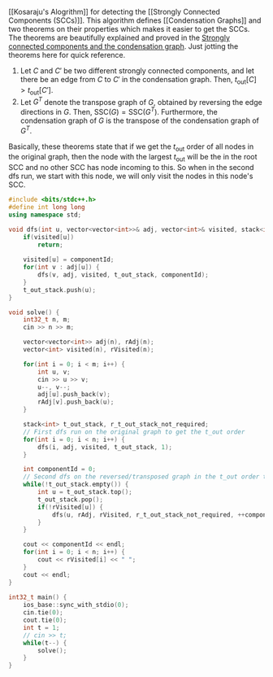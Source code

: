 [[Kosaraju's Alogrithm]] for detecting the [[Strongly Connected Components (SCCs)]]. This algorithm defines [[Condensation Graphs]] and two theorems on their properties which makes it easier to get the SCCs. The theorems are beautifully explained and proved in the [Strongly connected components and the condensation graph](https://cp-algorithms.com/graph/strongly-connected-components.html). Just jotting the theorems here for quick reference.
1. Let $C$ and $C'$ be two different strongly connected components, and let there be an edge from $C$ to $C'$ in the condensation graph. Then, $t_{\text{out}}[C] > t_{\text{out}}[C']$.
2. Let $G^T$ denote the transpose graph of $G$, obtained by reversing the edge directions in $G$. Then, $\text{SSC}(G) = \text{SSC}(G^T)$. Furthermore, the condensation graph of $G$ is the transpose of the condensation graph of $G^T$.

Basically, these theorems state that if we get the $t_{\text{out}}$ order of all nodes in the original graph, then the node with the largest $t_{\text{out}}$ will be the in the root $\text{SCC}$ and no other $\text{SCC}$ has node incoming to this. So when in the second dfs run, we start with this node, we will only visit the nodes in this node's $\text{SCC}$.

```cpp
#include <bits/stdc++.h>
#define int long long
using namespace std;

void dfs(int u, vector<vector<int>>& adj, vector<int>& visited, stack<int>& t_out_stack, int componentId) {
    if(visited[u])
        return;
    
    visited[u] = componentId;
    for(int v : adj[u]) {
        dfs(v, adj, visited, t_out_stack, componentId);
    }
    t_out_stack.push(u);
}

void solve() {
    int32_t n, m;
    cin >> n >> m;

    vector<vector<int>> adj(n), rAdj(n);
    vector<int> visited(n), rVisited(n);

    for(int i = 0; i < m; i++) {
        int u, v;
        cin >> u >> v;
        u--, v--;
        adj[u].push_back(v);
        rAdj[v].push_back(u);
    }

    stack<int> t_out_stack, r_t_out_stack_not_required;
    // First dfs run on the original graph to get the t_out order
    for(int i = 0; i < n; i++) {
        dfs(i, adj, visited, t_out_stack, 1);
    }

    int componentId = 0;
    // Second dfs on the reversed/transposed graph in the t_out order to get the Strongly Connected Components (SCCs)
    while(!t_out_stack.empty()) {
        int u = t_out_stack.top();
        t_out_stack.pop();
        if(!rVisited[u]) {
            dfs(u, rAdj, rVisited, r_t_out_stack_not_required, ++componentId);
        }
    }

    cout << componentId << endl;
    for(int i = 0; i < n; i++) {
        cout << rVisited[i] << " ";
    }
    cout << endl;
}
 
int32_t main() {
    ios_base::sync_with_stdio(0);
    cin.tie(0);
    cout.tie(0);
    int t = 1;
    // cin >> t;
    while(t--) {
        solve();
    }
}
```
